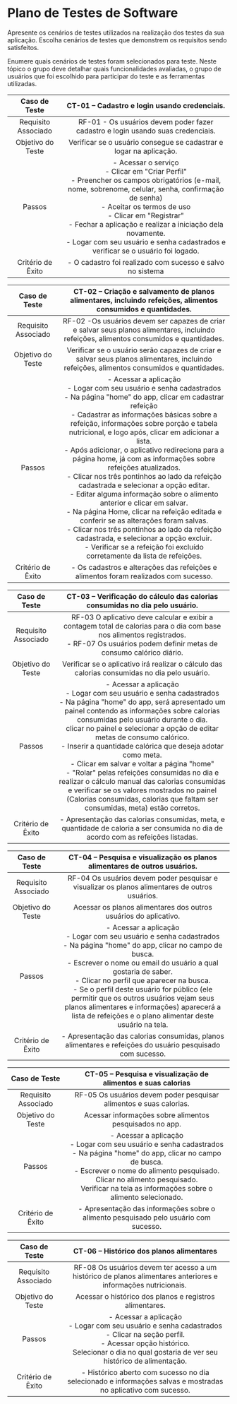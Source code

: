 # Plano de Testes de Software

Apresente os cenários de testes utilizados na realização dos testes da sua aplicação. Escolha cenários de testes que demonstrem os requisitos sendo satisfeitos.

Enumere quais cenários de testes foram selecionados para teste. Neste tópico o grupo deve detalhar quais funcionalidades avaliadas, o grupo de usuários que foi escolhido para participar do teste e as ferramentas utilizadas.


 
| **Caso de Teste** 	| **CT-01 – Cadastro e login usando credenciais.** 	|
|:---:	|:---:	|
|	Requisito Associado 	| RF-01 - Os usuários devem poder fazer cadastro e login usando suas credenciais. |
| Objetivo do Teste 	| Verificar se o usuário consegue se cadastrar e logar na aplicação. |
| Passos 	| - Acessar o serviço <br> - Clicar em "Criar Perfil" <br> - Preencher os campos obrigatórios (e-mail, nome, sobrenome, celular, senha, confirmação de senha) <br> - Aceitar os termos de uso <br> - Clicar em "Registrar" <br> - Fechar a aplicação e realizar a iniciação dela novamente. <br> - Logar com seu usuário e senha cadastrados e verificar se o usuário foi logado.|
|Critério de Êxito | - O cadastro foi realizado com sucesso e salvo no sistema |


| **Caso de Teste** 	| **CT-02 – Criação e salvamento de planos alimentares, incluindo refeições, alimentos consumidos e quantidades.**	|
|:---:	|:---:	|
|Requisito Associado | RF-02	-Os usuários devem ser capazes de criar e salvar seus planos alimentares, incluindo refeições, alimentos consumidos e quantidades. |
| Objetivo do Teste 	| Verificar se o usuário serão capazes de criar e salvar seus planos alimentares, incluindo refeições, alimentos consumidos e quantidades. |
| Passos 	| - Acessar a aplicação <br> - Logar com seu usuário e senha cadastrados <br> - Na página "home" do app, clicar em cadastrar refeição  <br> - Cadastrar as informações básicas sobre a refeição, informações sobre porção e tabela nutricional, e logo após, clicar em adicionar a lista. <br> - Após adicionar, o aplicativo redireciona para a página home, já com as informações sobre refeições atualizados. <br> - Clicar nos três pontinhos ao lado da refeição cadastrada e selecionar a opção editar. <br> - Editar alguma informação sobre o alimento anterior e clicar em salvar. <br> - Na página Home, clicar na refeição editada e conferir se as alterações foram salvas. <br> - Clicar nos três pontinhos ao lado da refeição cadastrada, e selecionar a opção excluir. <br> - Verificar se a refeição foi excluído corretamente da lista de refeições. |
|Critério de Êxito | - Os cadastros e alterações das refeições e alimentos foram realizados com sucesso. |


| **Caso de Teste** 	| **CT-03 – Verificação do cálculo das calorias consumidas no dia pelo usuário.**	|
|:---:	|:---:	|
|Requisito Associado | RF-03	O aplicativo deve calcular e exibir a contagem total de calorias para o dia com base nos alimentos registrados. <br> - RF-07	Os usuários podem definir metas de consumo calórico diário.|
| Objetivo do Teste 	| Verificar se o aplicativo irá realizar o cálculo das calorias consumidas no dia pelo usuário. |
| Passos 	| - Acessar a aplicação <br> - Logar com seu usuário e senha cadastrados <br> - Na página "home" do app, será apresentado um painel contendo as informações sobre calorias consumidas pelo usuário durante o dia. <br> clicar no painel e selecionar a opção de editar metas de consumo calórico. <br> - Inserir a quantidade calórica que deseja adotar como meta. <br> - Clicar em salvar e voltar a página "home" <br> - "Rolar" pelas refeições consumidas no dia e realizar o cálculo manual das calorias consumidas e verificar se os valores mostrados no painel (Calorias consumidas, calorias que faltam ser consumidas, meta) estão corretos. |
|Critério de Êxito | - Apresentação das calorias consumidas, meta, e quantidade de caloria a ser consumida no dia de acordo com as refeições listadas. |



| **Caso de Teste** 	| **CT-04 – Pesquisa e visualização os planos alimentares de outros usuários.**	|
|:---:	|:---:	|
|Requisito Associado | RF-04	Os usuários devem poder pesquisar e visualizar os planos alimentares de outros usuários. |
| Objetivo do Teste 	| Acessar os planos alimentares dos outros usuários do aplicativo. |
| Passos 	| - Acessar a aplicação <br> - Logar com seu usuário e senha cadastrados <br> - Na página "home" do app, clicar no campo de busca. <br> - Escrever o nome ou email do usuário a qual gostaria de saber. <br> - Clicar no perfil que aparecer na busca. <br> - Se o perfil deste usuário for público (ele permitir que os outros usuários vejam seus planos alimentares e informações) aparecerá a lista de refeições e o plano alimentar deste usuário na tela. | 
|Critério de Êxito | - Apresentação das calorias consumidas, planos alimentares e refeições do usuário pesquisado com sucesso. |


| **Caso de Teste** 	| **CT-05 – Pesquisa e visualização de alimentos e suas calorias**	|
|:---:	|:---:	|
|Requisito Associado | RF-05	Os usuários devem poder pesquisar alimentos e suas calorias. |
| Objetivo do Teste 	| Acessar informações sobre alimentos pesquisados no app. |
| Passos 	| - Acessar a aplicação <br> - Logar com seu usuário e senha cadastrados <br> - Na página "home" do app, clicar no campo de busca. <br> - Escrever o nome do alimento pesquisado. <br> Clicar no alimento pesquisado. <br> Verificar na tela as informações sobre o alimento selecionado. |
|Critério de Êxito | - Apresentação das informações sobre o alimento pesquisado pelo usuário com sucesso. |


| **Caso de Teste** 	| **CT-06 – Histórico dos planos alimentares**	|
|:---:	|:---:	|
|Requisito Associado | RF-08	Os usuários devem ter acesso a um histórico de planos alimentares anteriores e informações nutricionais. |
| Objetivo do Teste 	| Acessar o histórico dos planos e registros alimentares. |
| Passos 	| - Acessar a aplicação <br> - Logar com seu usuário e senha cadastrados <br> - Clicar na seção perfil. <br> - Acessar opção histórico. <br> Selecionar o dia no qual gostaria de ver seu histórico de alimentação.|
|Critério de Êxito | - Histórico aberto com sucesso no dia selecionado e informações salvas e mostradas no aplicativo com sucesso.|




